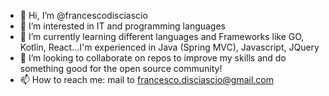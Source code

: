 - 👋 Hi, I’m @francescodisciascio
- 👀 I’m interested in IT and programming languages
- 🌱 I’m currently learning different languages and Frameworks like GO, Kotlin, React...I'm experienced in Java (Spring MVC), Javascript, JQuery
- 💞️ I’m looking to collaborate on repos to improve my skills and do something good for the open source community!
- 📫 How to reach me: mail to francesco.disciascio@gmail.com

<!---
francescodisciascio/francescodisciascio is a ✨ special ✨ repository because its `README.md` (this file) appears on your GitHub profile.
You can click the Preview link to take a look at your changes.
--->
